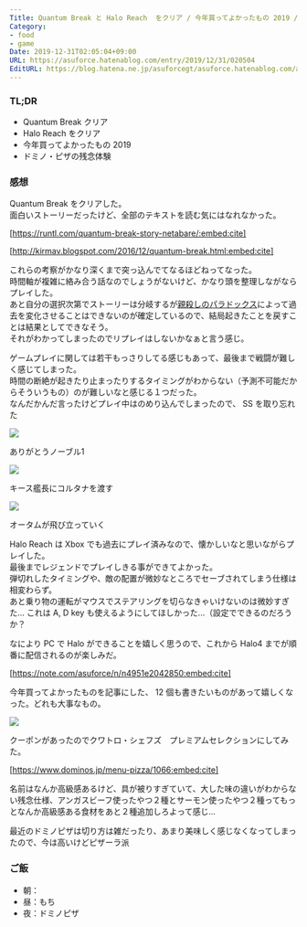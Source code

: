 ```yaml
---
Title: Quantum Break と Halo Reach  をクリア / 今年買ってよかったもの 2019 /ドミノ・ピザが微妙
Category:
- food
- game
Date: 2019-12-31T02:05:04+09:00
URL: https://asuforce.hatenablog.com/entry/2019/12/31/020504
EditURL: https://blog.hatena.ne.jp/asuforcegt/asuforce.hatenablog.com/atom/entry/26006613491141921
---
```


### TL;DR

- Quantum Break クリア
- Halo Reach をクリア
- 今年買ってよかったもの 2019
- ドミノ・ピザの残念体験

###  感想

Quantum Break をクリアした。  
面白いストーリーだったけど、全部のテキストを読む気にはなれなかった。

[https://runtl.com/quantum-break-story-netabare/:embed:cite]

[http://kirmav.blogspot.com/2016/12/quantum-break.html:embed:cite]

これらの考察がかなり深くまで突っ込んでてなるほどねってなった。  
時間軸が複雑に絡み合う話なのでしょうがないけど、かなり頭を整理しながならプレイした。  
あと自分の選択次第でストーリーは分岐するが[親殺しのパラドックス](https://ja.wikipedia.org/wiki/%E8%A6%AA%E6%AE%BA%E3%81%97%E3%81%AE%E3%83%91%E3%83%A9%E3%83%89%E3%83%83%E3%82%AF%E3%82%B9)によって過去を変化させることはできないのが確定しているので、結局起きたことを戻すことは結果としてできなそう。  
それがわかってしまったのでリプレイはしないかなぁと言う感じ。  

ゲームプレイに関しては若干もっさりしてる感じもあって、最後まで戦闘が難しく感じてしまった。  
時間の断絶が起きたり止まったりするタイミングがわからない（予測不可能だからそういうもの）のが難しいなと感じる１つだった。  
なんだかんだ言ったけどプレイ中はのめり込んでしまったので、 SS を取り忘れた

<span itemtype="http://schema.org/Photograph" itemscope="itemscope"><img class="magnifiable" src="https://cdn-ak.f.st-hatena.com/images/fotolife/a/asuforcegt/20200807/20200807135407.jpg" itemprop="image"></span>

ありがとうノーブル1

<span itemtype="http://schema.org/Photograph" itemscope="itemscope"><img class="magnifiable" src="https://cdn-ak.f.st-hatena.com/images/fotolife/a/asuforcegt/20200807/20200807135414.jpg" itemprop="image"></span>

キース艦長にコルタナを渡す

<span itemtype="http://schema.org/Photograph" itemscope="itemscope"><img class="magnifiable" src="https://cdn-ak.f.st-hatena.com/images/fotolife/a/asuforcegt/20200807/20200807135420.jpg" itemprop="image"></span>

オータムが飛び立っていく

Halo Reach は Xbox でも過去にプレイ済みなので、懐かしいなと思いながらプレイした。  
最後までレジェンドでプレイしきる事ができてよかった。  
弾切れしたタイミングや、敵の配置が微妙なところでセーブされてしまう仕様は相変わらず。  
あと乗り物の運転がマウスでステアリングを切らなきゃいけないのは微妙すぎた... これは A, D key も使えるようにしてほしかった...（設定でできるのだろうか？

なにより PC で Halo ができることを嬉しく思うので、これから Halo4 までが順番に配信されるのが楽しみだ。

[https://note.com/asuforce/n/n4951e2042850:embed:cite]

今年買ってよかったものを記事にした、
12 個も書きたいものがあって嬉しくなった。どれも大事なもの。

<span itemtype="http://schema.org/Photograph" itemscope="itemscope"><img class="magnifiable" src="https://cdn-ak.f.st-hatena.com/images/fotolife/a/asuforcegt/20200807/20200807141058.jpg" itemprop="image"></span>

クーポンがあったのでクワトロ・シェフズ　プレミアムセレクションにしてみた。

[https://www.dominos.jp/menu-pizza/1066:embed:cite]

名前はなんか高級感あるけど、具が被りすぎていて、大した味の違いがわからない残念仕様、アンガスビーフ使ったやつ２種とサーモン使ったやつ２種ってもっとなんか高級感ある食材をあと２種追加しろよって感じ...

最近のドミノピザは切り方は雑だったり、あまり美味しく感じなくなってしまったので、今は高いけどピザーラ派

### ご飯

- 朝：
- 昼：もち
- 夜：ドミノピザ

